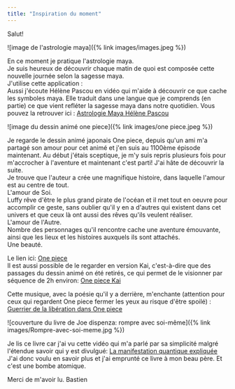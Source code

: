```yaml
---
title: "Inspiration du moment"
---
```

<p>Salut!</p>

![image de l'astrologie maya]({% link images/images.jpeg %})

<p>En ce moment je pratique l'astrologie maya.<br />
Je suis heureux de découvrir chaque matin de quoi est composée cette nouvelle journée selon la sagesse maya.<br />
J'utilise cette application : <br />
Aussi j'écoute Hélène Pascou en vidéo qui m'aide à découvrir ce que cache les symboles maya. Elle traduit dans une langue que je comprends (en partie) ce que vient refléter la sagesse maya dans notre quotidien. Vous pouvez la retrouver ici : <a href="https://helenepascou.fr/lune-planetaire-10e-lune-de-lannee-du-magicien-blanc-harmonique/">Astrologie Maya Hélène Pascou</a></p>

![image du dessin animé one piece]({% link images/one piece.jpeg %})

<p>Je regarde le dessin animé japonais One piece, depuis qu'un ami m'a partagé son amour pour cet animé et j'en suis au 1100ème épisode maintenant. Au début j'étais sceptique, je m'y suis repris plusieurs fois pour m'accrocher à l'aventure et maintenant c'est parti! J'ai hâte de découvrir la suite.<br />
Je trouve que l'auteur a crée une magnifique histoire, dans laquelle l'amour est au centre de tout.<br />
L'amour de Soi.<br />
Luffy rêve d'être le plus grand pirate de l'océan et il met tout en oeuvre pour accomplir ce geste, sans oublier qu'il y en a d'autres qui existent dans cet univers et que ceux là ont aussi des rêves qu'ils veulent réaliser.<br />
L'amour de l'Autre.<br />
Nombre des personnages qu'il rencontre cache une aventure émouvante, ainsi que les lieux et les histoires auxquels ils sont attachés.<br />
Une beauté.</p>
<p>Le lien ici:
<a href="https://https://v5.voiranime.com/anime/one-piece/one-piece-0001-vostfr//">One piece</a><br />
Il est aussi possible de le regarder en version Kai, c'est-à-dire que des passages du dessin animé on été retirés, ce qui permet de le visionner par séquence de 2h environ: <a href="https://v5.voiranime.com/anime/one-piece-kai/one-piece-001-vostfr-001-008/">One piece Kai</a></p>

<p>Cette musique, avec la poésie qu'il y a derrière, m'enchante (attention pour ceux qui regardent One piece fermer les yeux au risque d'être spoilé) : 
<a href="https://https://www.youtube.com/watch?v=gUQG8CL2rfY/">Guerrier de la libération dans One piece</a></p>


![couverture du livre de Joe dispenza: rompre avec soi-même]({% link images/Rompre-avec-soi-meme.jpg %})

<p>Je lis ce livre car j'ai vu cette vidéo qui m'a parlé par sa simplicité malgré l'étendue savoir qui y est divulgué:
<a href="https://youtu.be/41wZ2RMa1Eo?si=6E_Cz9hffojRgys2">La manifestation quantique expliquée</a>
J'ai donc voulu en savoir plus et j'ai emprunté ce livre à mon beau père.
Et c'est une bombe atomique. 
</p>

<p>Merci de m'avoir lu.
Bastien</p>